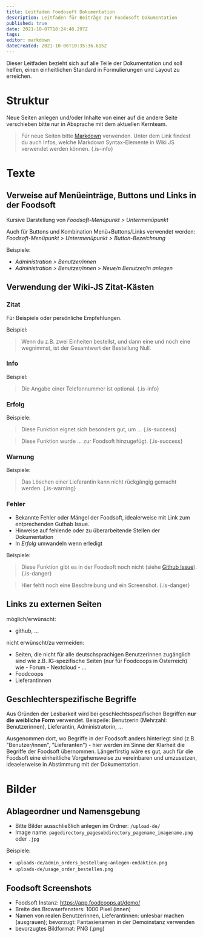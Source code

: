 ```yaml
---
title: Leitfaden Foodosoft Dokumentation
description: Leitfaden für Beiträge zur Foodosoft Dokumentation
published: true
date: 2021-10-07T18:24:48.297Z
tags: 
editor: markdown
dateCreated: 2021-10-06T10:35:36.615Z
---
```


Dieser Leitfaden bezieht sich auf alle Teile der Dokumentation und soll helfen, einen einheitlichen Standard in Formulierungen und Layout zu erreichen.


# Struktur

Neue Seiten anlegen und/oder Inhalte von einer auf die andere Seite verschieben bitte nur in Absprache mit dem aktuellen Kernteam.

> Für neue Seiten bitte [Markdown](https://docs.requarks.io/editors/markdown) verwenden. Unter dem Link findest du auch Infos, welche Markdown Syntax-Elemente in Wiki JS verwendet werden können.
{.is-info}


# Texte

## Verweise auf Menüeinträge, Buttons und Links in der Foodsoft
Kursive Darstellung von *Foodsoft-Menüpunkt > Untermenüpunkt*

Auch für Buttons und Kombination Menü+Buttons/Links verwendet werden: *Foodsoft-Menüpunkt > Untermenüpunkt > Button-Bezeichnung*

Beispiele:
- *Administration > Benutzer/innen*
- *Administration > Benutzer/innen > Neue/n Benutzer/in anlegen*

## Verwendung der Wiki-JS Zitat-Kästen 

### Zitat

Für Beispiele oder persönliche Empfehlungen.

Beispiel:
> Wenn du z.B. zwei Einheiten bestellst, und dann eine und noch eine wegnimmst, ist der Gesamtwert der Bestellung Null. 

### Info
Beispiel:
> Die Angabe einer Telefonnummer ist optional.
{.is-info}


### Erfolg


Beispiele:
> Diese Funktion eignet sich besonders gut, um ...
{.is-success}

> Diese Funktion wurde ... zur Foodsoft hinzugefügt.
{.is-success}

### Warnung

Beispiele:
> Das Löschen einer Lieferantin kann nicht rückgängig gemacht werden.
{.is-warning}



### Fehler
 - Bekannte Fehler oder Mängel der Foodsoft, idealerweise mit Link zum entprechenden Guthab Issue.
 - Hinweise auf fehlende oder zu überarbeitende Stellen der Dokumentation
 - In *Erfolg* umwandeln wenn erledigt

Beispiele:
> Diese Funktion gibt es in der Foodsoft noch nicht (siehe [Github Issue](https://github.com/foodcoops/foodsoft/issues)).
{.is-danger}

> Hier fehlt noch eine Beschreibung und ein Screenshot.
{.is-danger}

## Links zu externen Seiten

möglich/erwünscht: 
- github, ...

nicht erwünscht/zu vermeiden: 
- Seiten, die nicht für alle deutschsprachigen Benutzerinnen zugänglich sind wie z.B. IG-spezifische Seiten  (nur für Foodcoops in Österreich) wie 
      - Forum
      - Nextcloud
      - ...
- Foodcoops
- Lieferantinnen

## Geschlechterspezifische Begriffe

Aus Gründen der Lesbarkeit wird bei geschlechtsspezifischen Begriffen **nur die weibliche Form** verwendet. Beispeile: Benutzerin (Mehrzahl: Benutzerinnen), Lieferantin, Administratorin, ...

Ausgenommen dort, wo Begriffe in der Foodsoft anders hinterlegt sind (z.B. "Benutzer/innen", "Lieferanten") - hier werden im Sinne der Klarheit die Begriffe der Foodsoft übernommen. Längerfirstig wäre es gut, auch für die Foodsoft eine einheitliche Vorgehensweise zu vereinbaren und umzusetzen, ideaelerweise in Abstimmung mit der Dokumentation.


# Bilder
## Ablageordner und Namensgebung

- Bitte Bilder ausschließlich anlegen im Ordner: `/upload-de/`
- Image name: `pagedirectory_pagesubdirectory_pagename_imagename.png` oder `.jpg`

Beispiele:
- `uploads-de/admin_orders_bestellung-anlegen-endaktion.png`
- `uploads-de/usage_order_bestellen.png`


## Foodsoft Screenshots
  - Foodsoft Instanz: https://app.foodcoops.at/demo/
  - Breite des Browserfensters: 1000 Pixel (innen)
  - Namen von realen Benutzerinnen, Lieferantinnen: unlesbar machen (ausgrauen); bevorzugt: Fantasienamen in der Demoinstanz verwenden
  - bevorzugtes Bildformat: PNG (.png)


